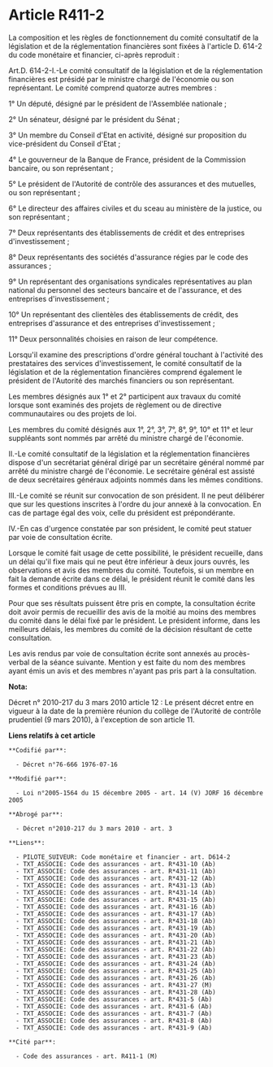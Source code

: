 # Article R411-2

La composition et les règles de fonctionnement du comité consultatif de la législation et de la réglementation financières
sont fixées à l'article D. 614-2 du code monétaire et financier, ci-après reproduit : 

Art.D. 614-2-I.-Le comité consultatif de la législation et de la réglementation financières est présidé par le ministre
chargé de l'économie ou son représentant. Le comité comprend quatorze autres membres : 

1° Un député, désigné par le président de l'Assemblée nationale ; 

2° Un sénateur, désigné par le président du Sénat ; 

3° Un membre du Conseil d'Etat en activité, désigné sur proposition du vice-président du Conseil d'Etat ; 

4° Le gouverneur de la Banque de France, président de la Commission bancaire, ou son représentant ; 

5° Le président de l'Autorité de contrôle des assurances et des mutuelles, ou son représentant ; 

6° Le directeur des affaires civiles et du sceau au ministère de la justice, ou son représentant ; 

7° Deux représentants des établissements de crédit et des entreprises d'investissement ; 

8° Deux représentants des sociétés d'assurance régies par le code des assurances ; 

9° Un représentant des organisations syndicales représentatives au plan national du personnel des secteurs bancaire et de
l'assurance, et des entreprises d'investissement ; 

10° Un représentant des clientèles des établissements de crédit, des entreprises d'assurance et des entreprises
d'investissement ; 

11° Deux personnalités choisies en raison de leur compétence. 

Lorsqu'il examine des prescriptions d'ordre général touchant à l'activité des prestataires des services d'investissement, le
comité consultatif de la législation et de la réglementation financières comprend également le président de l'Autorité des
marchés financiers ou son représentant. 

Les membres désignés aux 1° et 2° participent aux travaux du comité lorsque sont examinés des projets de règlement ou de
directive communautaires ou des projets de loi. 

Les membres du comité désignés aux 1°, 2°, 3°, 7°, 8°, 9°, 10° et 11° et leur suppléants sont nommés par arrêté du ministre
chargé de l'économie. 

II.-Le comité consultatif de la législation et la réglementation financières dispose d'un secrétariat général dirigé par un
secrétaire général nommé par arrêté du ministre chargé de l'économie. Le secrétaire général est assisté de deux secrétaires
généraux adjoints nommés dans les mêmes conditions. 

III.-Le comité se réunit sur convocation de son président. Il ne peut délibérer que sur les questions inscrites à l'ordre du
jour annexé à la convocation. En cas de partage égal des voix, celle du président est prépondérante. 

IV.-En cas d'urgence constatée par son président, le comité peut statuer par voie de consultation écrite. 

Lorsque le comité fait usage de cette possibilité, le président recueille, dans un délai qu'il fixe mais qui ne peut être
inférieur à deux jours ouvrés, les observations et avis des membres du comité. Toutefois, si un membre en fait la demande
écrite dans ce délai, le président réunit le comité dans les formes et conditions prévues au III. 

Pour que ses résultats puissent être pris en compte, la consultation écrite doit avoir permis de recueillir des avis de la
moitié au moins des membres du comité dans le délai fixé par le président. Le président informe, dans les meilleurs délais,
les membres du comité de la décision résultant de cette consultation. 

Les avis rendus par voie de consultation écrite sont annexés au procès-verbal de la séance suivante. Mention y est faite du
nom des membres ayant émis un avis et des membres n'ayant pas pris part à la consultation.

**Nota:**

Décret n° 2010-217 du 3 mars 2010 article 12 : Le présent décret entre en vigueur à la date de la première réunion du collège
de l'Autorité de contrôle prudentiel (9 mars 2010), à l'exception de son article 11.

**Liens relatifs à cet article**

	**Codifié par**:

	  - Décret n°76-666 1976-07-16

	**Modifié par**:

	  - Loi n°2005-1564 du 15 décembre 2005 - art. 14 (V) JORF 16 décembre 2005

	**Abrogé par**:

	  - Décret n°2010-217 du 3 mars 2010 - art. 3

	**Liens**:

	  - PILOTE_SUIVEUR: Code monétaire et financier - art. D614-2
	  - TXT_ASSOCIE: Code des assurances - art. R*431-10 (Ab)
	  - TXT_ASSOCIE: Code des assurances - art. R*431-11 (Ab)
	  - TXT_ASSOCIE: Code des assurances - art. R*431-12 (Ab)
	  - TXT_ASSOCIE: Code des assurances - art. R*431-13 (Ab)
	  - TXT_ASSOCIE: Code des assurances - art. R*431-14 (Ab)
	  - TXT_ASSOCIE: Code des assurances - art. R*431-15 (Ab)
	  - TXT_ASSOCIE: Code des assurances - art. R*431-16 (Ab)
	  - TXT_ASSOCIE: Code des assurances - art. R*431-17 (Ab)
	  - TXT_ASSOCIE: Code des assurances - art. R*431-18 (Ab)
	  - TXT_ASSOCIE: Code des assurances - art. R*431-19 (Ab)
	  - TXT_ASSOCIE: Code des assurances - art. R*431-20 (Ab)
	  - TXT_ASSOCIE: Code des assurances - art. R*431-21 (Ab)
	  - TXT_ASSOCIE: Code des assurances - art. R*431-22 (Ab)
	  - TXT_ASSOCIE: Code des assurances - art. R*431-23 (Ab)
	  - TXT_ASSOCIE: Code des assurances - art. R*431-24 (Ab)
	  - TXT_ASSOCIE: Code des assurances - art. R*431-25 (Ab)
	  - TXT_ASSOCIE: Code des assurances - art. R*431-26 (Ab)
	  - TXT_ASSOCIE: Code des assurances - art. R*431-27 (M)
	  - TXT_ASSOCIE: Code des assurances - art. R*431-28 (Ab)
	  - TXT_ASSOCIE: Code des assurances - art. R*431-5 (Ab)
	  - TXT_ASSOCIE: Code des assurances - art. R*431-6 (Ab)
	  - TXT_ASSOCIE: Code des assurances - art. R*431-7 (Ab)
	  - TXT_ASSOCIE: Code des assurances - art. R*431-8 (Ab)
	  - TXT_ASSOCIE: Code des assurances - art. R*431-9 (Ab)

	**Cité par**:

	  - Code des assurances - art. R411-1 (M)
